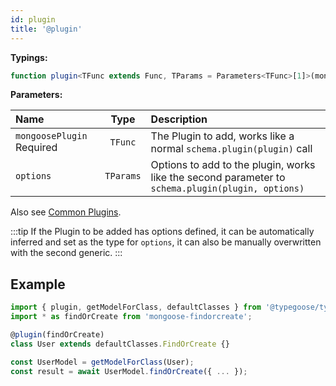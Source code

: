 ```yaml
---
id: plugin
title: '@plugin'
---
```


**Typings:**

```ts
function plugin<TFunc extends Func, TParams = Parameters<TFunc>[1]>(mongoosePlugin: TFunc, options?: TParams): ClassDecorator
```

**Parameters:**

| Name                                                                  |   Type    | Description                                                                                       |
| :-------------------------------------------------------------------- | :-------: | :------------------------------------------------------------------------------------------------ |
| `mongoosePlugin` <span class="badge badge--secondary">Required</span> |  `TFunc`  | The Plugin to add, works like a normal `schema.plugin(plugin)` call                               |
| `options`                                                             | `TParams` | Options to add to the plugin, works like the second parameter to `schema.plugin(plugin, options)` |

Also see [Common Plugins](../../guides/integration-examples/common-plugins.mdx).

:::tip
If the Plugin to be added has options defined, it can be automatically inferred and set as the type for `options`, it can also be manually overwritten with the second generic.
:::

## Example

```ts
import { plugin, getModelForClass, defaultClasses } from '@typegoose/typegoose';
import * as findOrCreate from 'mongoose-findorcreate';

@plugin(findOrCreate)
class User extends defaultClasses.FindOrCreate {}

const UserModel = getModelForClass(User);
const result = await UserModel.findOrCreate({ ... });
```
